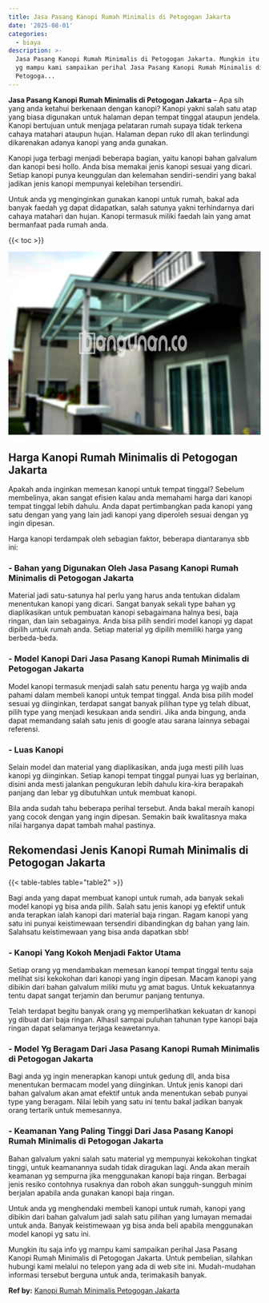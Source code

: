 ```yaml
---
title: Jasa Pasang Kanopi Rumah Minimalis di Petogogan Jakarta
date: '2025-08-01'
categories:
  - biaya
description: >-
  Jasa Pasang Kanopi Rumah Minimalis di Petogogan Jakarta. Mungkin itu saja info
  yg mampu kami sampaikan perihal Jasa Pasang Kanopi Rumah Minimalis di
  Petogoga...
---
```


**Jasa Pasang Kanopi Rumah Minimalis di Petogogan Jakarta** – Apa sih yang anda ketahui berkenaan dengan kanopi? Kanopi yakni salah satu atap yang biasa digunakan untuk halaman depan tempat tinggal ataupun jendela. Kanopi bertujuan untuk menjaga pelataran rumah supaya tidak terkena cahaya matahari ataupun hujan. Halaman depan ruko dll akan terlindungi dikarenakan adanya kanopi yang anda gunakan.

Kanopi juga terbagi menjadi beberapa bagian, yaitu kanopi bahan galvalum dan kanopi besi hollo. Anda bisa memakai jenis kanopi sesuai yang dicari. Setiap kanopi punya keunggulan dan kelemahan sendiri-sendiri yang bakal jadikan jenis kanopi mempunyai kelebihan tersendiri.

Untuk anda yg menginginkan gunakan kanopi untuk rumah, bakal ada banyak faedah yg dapat didapatkan, salah satunya yakni terhindarnya dari cahaya matahari dan hujan. Kanopi termasuk miliki faedah lain yang amat bermanfaat pada rumah anda.

{{< toc >}}

![Jasa Pasang Kanopi Rumah Minimalis di Petogogan Jakarta](/images/harga-kanopi-minimalis-67.png)

## Harga Kanopi Rumah Minimalis di Petogogan Jakarta

Apakah anda inginkan memesan kanopi untuk tempat tinggal? Sebelum membelinya, akan sangat efisien kalau anda memahami harga dari kanopi tempat tinggal lebih dahulu. Anda dapat pertimbangkan pada kanopi yang satu dengan yang yang lain jadi kanopi yang diperoleh sesuai dengan yg ingin dipesan.

Harga kanopi terdampak oleh sebagian faktor, beberapa diantaranya sbb ini:

### \- Bahan yang Digunakan Oleh Jasa Pasang Kanopi Rumah Minimalis di Petogogan Jakarta

Material jadi satu-satunya hal perlu yang harus anda tentukan didalam menentukan kanopi yang dicari. Sangat banyak sekali type bahan yg diaplikasikan untuk pembuatan kanopi sebagaimana halnya besi, baja ringan, dan lain sebagainya. Anda bisa pilih sendiri model kanopi yg dapat dipilih untuk rumah anda. Setiap material yg dipilih memiliki harga yang berbeda-beda.

### \- Model Kanopi Dari Jasa Pasang Kanopi Rumah Minimalis di Petogogan Jakarta

Model kanopi termasuk menjadi salah satu penentu harga yg wajib anda pahami dalam membeli kanopi untuk tempat tinggal. Anda bisa pilih model sesuai yg diinginkan, terdapat sangat banyak pilihan type yg telah dibuat, pilih type yang menjadi kesukaan anda sendiri. Jika anda bingung, anda dapat memandang salah satu jenis di google atau sarana lainnya sebagai referensi.

### \- Luas Kanopi

Selain model dan material yang diaplikasikan, anda juga mesti pilih luas kanopi yg diinginkan. Setiap kanopi tempat tinggal punyai luas yg berlainan, disini anda mesti jalankan pengukuran lebih dahulu kira-kira berapakah panjang dan lebar yg dibutuhkan untuk membuat kanopi.

Bila anda sudah tahu beberapa perihal tersebut. Anda bakal meraih kanopi yang cocok dengan yang ingin dipesan. Semakin baik kwalitasnya maka nilai harganya dapat tambah mahal pastinya.

## Rekomendasi Jenis Kanopi Rumah Minimalis di Petogogan Jakarta

{{< table-tables table="table2" >}}

Bagi anda yang dapat membuat kanopi untuk rumah, ada banyak sekali model kanopi yg bisa anda pilih. Salah satu jenis kanopi yg efektif untuk anda terapkan ialah kanopi dari material baja ringan. Ragam kanopi yang satu ini punyai keistimewaan tersendiri dibandingkan dg bahan yang lain. Salahsatu keistimewaan yang bisa anda dapatkan sbb!

### \- Kanopi Yang Kokoh Menjadi Faktor Utama

Setiap orang yg mendambakan memesan kanopi tempat tinggal tentu saja melihat sisi kekokohan dari kanopi yang ingin dipesan. Macam kanopi yang dibikin dari bahan galvalum miliki mutu yg amat bagus. Untuk kekuatannya tentu dapat sangat terjamin dan berumur panjang tentunya.

Telah terdapat begitu banyak orang yg memperlihatkan kekuatan dr kanopi yg dibuat dari baja ringan. Alhasil sampai puluhan tahunan type kanopi baja ringan dapat selamanya terjaga keawetannya.

### \- Model Yg Beragam Dari Jasa Pasang Kanopi Rumah Minimalis di Petogogan Jakarta

Bagi anda yg ingin menerapkan kanopi untuk gedung dll, anda bisa menentukan bermacam model yang diinginkan. Untuk jenis kanopi dari bahan galvalum akan amat efektif untuk anda menentukan sebab punyai type yang beragam. Nilai lebih yang satu ini tentu bakal jadikan banyak orang tertarik untuk memesannya.

### \- Keamanan Yang Paling Tinggi Dari Jasa Pasang Kanopi Rumah Minimalis di Petogogan Jakarta

Bahan galvalum yakni salah satu material yg mempunyai kekokohan tingkat tinggi, untuk keamanannya sudah tidak diragukan lagi. Anda akan meraih keamanan yg sempurna jika menggunakan kanopi baja ringan. Berbagai jenis resiko contohnya rusaknya dan roboh akan sungguh-sungguh minim berjalan apabila anda gunakan kanopi baja ringan.

Untuk anda yg menghendaki membeli kanopi untuk rumah, kanopi yang dibikin dari bahan galvalum jadi salah satu pilihan yang lumayan memadai untuk anda. Banyak keistimewaan yg bisa anda beli apabila menggunakan model kanopi yg satu ini.

Mungkin itu saja info yg mampu kami sampaikan perihal Jasa Pasang Kanopi Rumah Minimalis di Petogogan Jakarta. Untuk pembelian, silahkan hubungi kami melalui no telepon yang ada di web site ini. Mudah-mudahan informasi tersebut berguna untuk anda, terimakasih banyak.

**Ref by:**  [Kanopi Rumah Minimalis Petogogan Jakarta](https://id.wikipedia.org/wiki/Kanopi)
